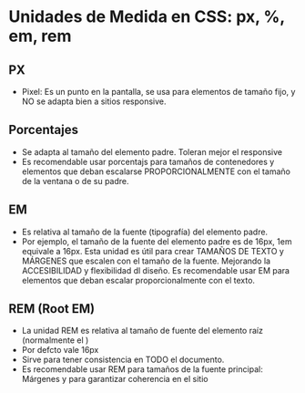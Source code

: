 # Unidades de Medida en CSS: px, %, em, rem

## PX

- Pixel: Es un punto en la pantalla, se usa para elementos de tamaño fijo, y NO se adapta bien a sitios responsive.

## Porcentajes
- Se adapta al tamaño del elemento padre. Toleran mejor el responsive
- Es recomendable usar porcentajs para tamaños de contenedores y elementos que deban escalarse PROPORCIONALMENTE con el tamaño de la ventana o de su padre.

## EM
- Es relativa al tamaño de la fuente (tipografía) del elemento padre. 
- Por ejemplo, el tamaño de la fuente del elemento padre es de 16px, 1em equivale a 16px. Esta unidad es útil para crear TAMAÑOS DE TEXTO y MÁRGENES que escalen con el tamaño de la fuente. Mejorando la ACCESIBILIDAD y flexibilidad dl diseño. Es recomendable usar EM para elementos que deban escalar proporcionalmente con el texto.

## REM (Root EM)
- La unidad REM es relativa al tamaño de fuente del elemento raíz (normalmente el <html>)
- Por defcto vale 16px
- Sirve para tener consistencia en TODO el documento.
- Es recomendable usar REM para tamaños de la fuente principal: Márgenes y para garantizar coherencia en el sitio